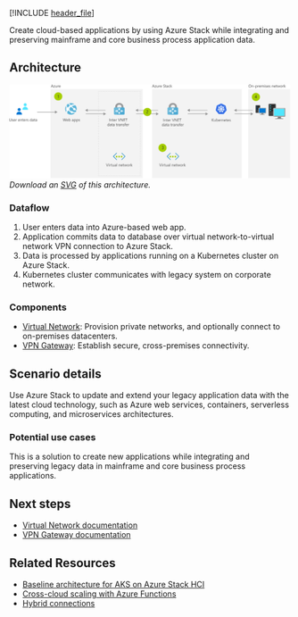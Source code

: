 [!INCLUDE [header_file](../../../includes/sol-idea-header.md)]

Create cloud-based applications by using Azure Stack while integrating and preserving mainframe and core business process application data.

## Architecture

![Architecture diagram shows user enters data to Web apps to Inter V NET data transfer to Kuberbetes to on-premises network.](../media/unlock-legacy-data.png)
*Download an [SVG](../media/unlock-legacy-data.svg) of this architecture.*

### Dataflow

1. User enters data into Azure-based web app.
1. Application commits data to database over virtual network-to-virtual network VPN connection to Azure Stack.
1. Data is processed by applications running on a Kubernetes cluster on Azure Stack.
1. Kubernetes cluster communicates with legacy system on corporate network.

### Components

* [Virtual Network](https://azure.microsoft.com/services/virtual-network): Provision private networks, and optionally connect to on-premises datacenters.
* [VPN Gateway](https://azure.microsoft.com/services/vpn-gateway): Establish secure, cross-premises connectivity.

## Scenario details

Use Azure Stack to update and extend your legacy application data with the latest cloud technology, such as Azure web services, containers, serverless computing, and microservices architectures.

### Potential use cases

This is a solution to create new applications while integrating and preserving legacy data in mainframe and core business process applications.

## Next steps

* [Virtual Network documentation](/azure/virtual-network/virtual-networks-overview)
* [VPN Gateway documentation](/azure/vpn-gateway/vpn-gateway-about-vpngateways)

## Related Resources

* [Baseline architecture for AKS on Azure Stack HCI](../../example-scenario/hybrid/aks-baseline.yml)
* [Cross-cloud scaling with Azure Functions](../../solution-ideas/articles/cross-cloud-scaling.yml)
* [Hybrid connections](../../solution-ideas/articles/hybrid-connectivity.yml)
